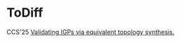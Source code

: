 # ToDiff
CCS'25 [Validating IGPs via equivalent topology synthesis.
](https://todiff.github.io/index.html)
